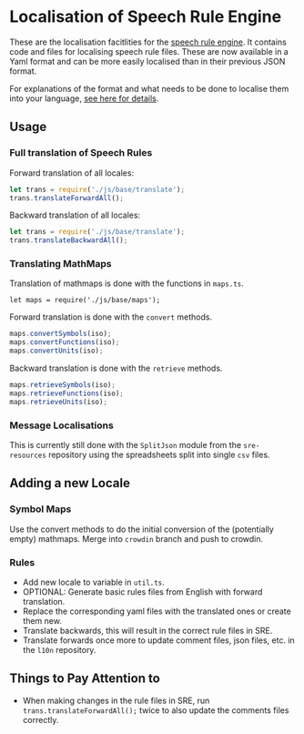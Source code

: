 # Localisation of Speech Rule Engine

These are the localisation facitlities for the [speech rule
engine](https://speechruleengine.org).  It contains code and files for
localising speech rule files. These are now available in a Yaml format and can
be more easily localised than in their previous JSON format.

For explanations of the format and what needs to be done to localise them into
your language, [see here for details](yaml.md).


## Usage

### Full translation of Speech Rules

Forward translation of all locales:

``` javascript
let trans = require('./js/base/translate');
trans.translateForwardAll();
```

Backward translation of all locales:

``` javascript
let trans = require('./js/base/translate');
trans.translateBackwardAll();
```

### Translating MathMaps

Translation of mathmaps is done with the functions in `maps.ts`.

```
let maps = require('./js/base/maps');
```

Forward translation is done with the `convert` methods.

``` javascript
maps.convertSymbols(iso);
maps.convertFunctions(iso);
maps.convertUnits(iso);
```

Backward translation is done with the `retrieve` methods.

``` javascript
maps.retrieveSymbols(iso);
maps.retrieveFunctions(iso);
maps.retrieveUnits(iso);
```

### Message Localisations

This is currently still done with the `SplitJson` module from the
`sre-resources` repository using the spreadsheets split into single `csv` files.




## Adding a new Locale

### Symbol Maps

Use the convert methods to do the initial conversion of the (potentially empty)
mathmaps. Merge into `crowdin` branch and push to crowdin.

### Rules

* Add new locale to variable in `util.ts`.
* OPTIONAL: Generate basic rules files from English with forward translation.
* Replace the corresponding yaml files with the translated ones or create them new.
* Translate backwards, this will result in the correct rule files in SRE.
* Translate forwards once more to update comment files, json files, etc. in the `l10n` repository.

## Things to Pay Attention to

* When making changes in the rule files in SRE, run
  `trans.translateForwardAll();` twice to also update the comments files
  correctly.
